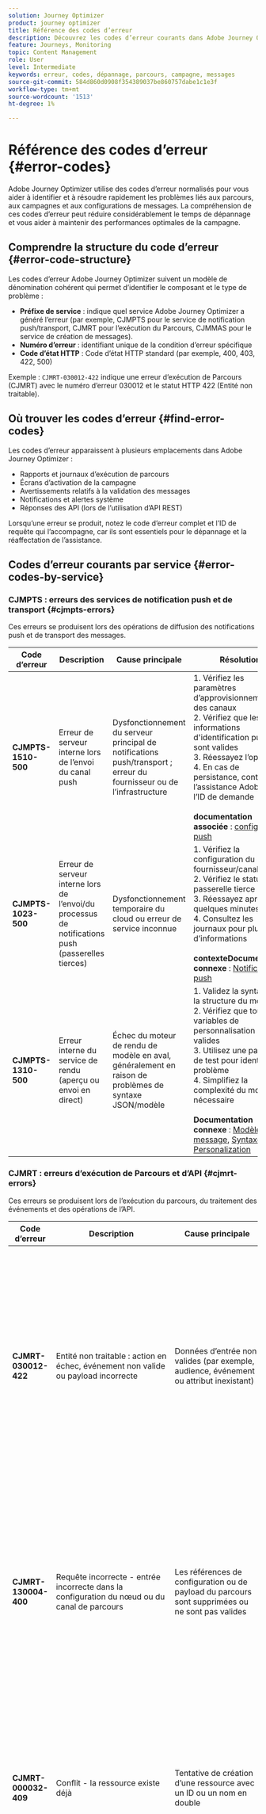 ```yaml
---
solution: Journey Optimizer
product: journey optimizer
title: Référence des codes d’erreur
description: Découvrez les codes d’erreur courants dans Adobe Journey Optimizer et comment les résoudre
feature: Journeys, Monitoring
topic: Content Management
role: User
level: Intermediate
keywords: erreur, codes, dépannage, parcours, campagne, messages
source-git-commit: 584d860d0908f354389037be860757dabe1c1e3f
workflow-type: tm+mt
source-wordcount: '1513'
ht-degree: 1%

---
```



# Référence des codes d’erreur {#error-codes}

Adobe Journey Optimizer utilise des codes d’erreur normalisés pour vous aider à identifier et à résoudre rapidement les problèmes liés aux parcours, aux campagnes et aux configurations de messages. La compréhension de ces codes d’erreur peut réduire considérablement le temps de dépannage et vous aider à maintenir des performances optimales de la campagne.

## Comprendre la structure du code d’erreur {#error-code-structure}

Les codes d’erreur Adobe Journey Optimizer suivent un modèle de dénomination cohérent qui permet d’identifier le composant et le type de problème :

* **Préfixe de service** : indique quel service Adobe Journey Optimizer a généré l’erreur (par exemple, CJMPTS pour le service de notification push/transport, CJMRT pour l’exécution du Parcours, CJMMAS pour le service de création de messages).
* **Numéro d’erreur** : identifiant unique de la condition d’erreur spécifique
* **Code d’état HTTP** : Code d’état HTTP standard (par exemple, 400, 403, 422, 500)

Exemple : `CJMRT-030012-422` indique une erreur d’exécution de Parcours (CJMRT) avec le numéro d’erreur 030012 et le statut HTTP 422 (Entité non traitable).

## Où trouver les codes d’erreur {#find-error-codes}

Les codes d’erreur apparaissent à plusieurs emplacements dans Adobe Journey Optimizer :

* Rapports et journaux d’exécution de parcours
* Écrans d’activation de la campagne
* Avertissements relatifs à la validation des messages
* Notifications et alertes système
* Réponses des API (lors de l’utilisation d’API REST)

Lorsqu’une erreur se produit, notez le code d’erreur complet et l’ID de requête qui l’accompagne, car ils sont essentiels pour le dépannage et la réaffectation de l’assistance.

## Codes d’erreur courants par service {#error-codes-by-service}

### CJMPTS : erreurs des services de notification push et de transport {#cjmpts-errors}

Ces erreurs se produisent lors des opérations de diffusion des notifications push et de transport des messages.

| Code d’erreur | Description | Cause principale | Résolution |
|------------|-------------|-----------|-----------|
| **CJMPTS-1510-500** | Erreur de serveur interne lors de l’envoi du canal push | Dysfonctionnement du serveur principal de notifications push/transport ; erreur du fournisseur ou de l’infrastructure | &#x200B;1. Vérifiez les paramètres d’approvisionnement des canaux<br/>2. Vérifiez que les informations d&#39;identification push sont valides<br/>3. Réessayez l’opération<br/>4. En cas de persistance, contactez l’assistance Adobe avec l’ID de demande <br/><br/>**documentation associée** : [configuration push](../push/push-configuration.md) |
| **CJMPTS-1023-500** | Erreur de serveur interne lors de l’envoi/du processus de notifications push (passerelles tierces) | Dysfonctionnement temporaire du cloud ou erreur de service inconnue | &#x200B;1. Vérifiez la configuration du fournisseur/canal<br/>2. Vérifiez le statut de la passerelle tierce<br/>3. Réessayez après quelques minutes<br/>4. Consultez les journaux pour plus d’informations <br/><br/>**contexteDocumentation connexe** : [Notifications push](../push/create-push.md) |
| **CJMPTS-1310-500** | Erreur interne du service de rendu (aperçu ou envoi en direct) | Échec du moteur de rendu de modèle en aval, généralement en raison de problèmes de syntaxe JSON/modèle | &#x200B;1. Validez la syntaxe et la structure du modèle<br/>2. Vérifiez que toutes les variables de personnalisation sont valides<br/>3. Utilisez une payload de test pour identifier le problème<br/>4. Simplifiez la complexité du modèle si nécessaire <br/><br/>**Documentation connexe** : [Modèles de message](../content-management/content-templates.md), [Syntaxe Personalization](../personalization/personalization-syntax.md) |

### CJMRT : erreurs d’exécution de Parcours et d’API {#cjmrt-errors}

Ces erreurs se produisent lors de l’exécution du parcours, du traitement des événements et des opérations de l’API.

| Code d’erreur | Description | Cause principale | Résolution |
|------------|-------------|-----------|-----------|
| **CJMRT-030012-422** | Entité non traitable : action en échec, événement non valide ou payload incorrecte | Données d’entrée non valides (par exemple, audience, événement ou attribut inexistant) | &#x200B;1. Vérifiez à nouveau la structure de la payload d’entrée/d’événement<br/>2. Vérifiez que les objets référencés (audiences, jeux de données) existent et sont actifs<br/>3. Vérifiez que tous les champs obligatoires sont présents<br/>4. Testez avec une payload, dont le fonctionnement a été vérifié&#x200B;<br/><br/>**Documentation connexe** : [Dépannage de Parcours &#x200B;](troubleshooting.md), [Configuration des événements](../event/about-events.md) |
| **CJMRT-130004-400** | Requête incorrecte - entrée incorrecte dans la configuration du nœud ou du canal de parcours | Les références de configuration ou de payload du parcours sont supprimées ou ne sont pas valides | &#x200B;1. Vérifiez la configuration du nœud de parcours <br/>2. Vérifiez que toutes les ressources référencées (messages, audiences, actions) existent<br/>3. Correction ou mise à jour des références rompues<br/>4. Reconstruire la configuration du parcours si nécessaire <br/><br/>**Documentation connexe** : [création du Parcours &#x200B;](journey-gs.md), [Actions personnalisées](../action/about-custom-action-configuration.md) |
| **CJMRT-000032-409** | Conflit - la ressource existe déjà | Tentative de création d’une ressource avec un ID ou un nom en double | &#x200B;1. Utilisez des identifiants et des noms uniques pour toutes les ressources<br/>2. Recherchez les ressources existantes avec le même identifiant<br/>3. Supprimer ou renommer des objets en conflit<br/>4. Consultez les conventions de nommage <br/><br/>**documentation connexe** : [versions de Parcours &#x200B;](journey-gs.md#journey-versions) |
| **CJMRT-170016-400** | Requête incorrecte pendant la configuration/prévisualisation du parcours | Dépendance requise manquante ou lien de modèle rompu pour la payload | &#x200B;1. Vérifiez que toutes les ressources requises sont actives<br/>2. Vérifiez que les modèles et les blocs de contenu sont publiés<br/>3. Vérifiez que toutes les dépendances sont correctement liées<br/>4. Consultez les résultats du mode parcours test <br/><br/>**documentation connexe** : [Test des parcours &#x200B;](testing-the-journey.md), [dépendances de Parcours &#x200B;](journey-gs.md) |
| **CJMRT-080608-400** | Requête incorrecte dans le domaine/canal/délégation | Enregistrements DNS requis ou configuration d’e-mail/SMS manquante | &#x200B;1. Configuration DNS complète pour les domaines de messagerie<br/>2. Vérifiez que la délégation des sous-domaines est terminée<br/>3. Exécutez à nouveau les Assistants Configuration<br/>4. Accordez du temps pour la propagation du DNS (jusqu’à 72 heures)<br/><br/>**Documentation connexe** : [Surfaces de canal](../configuration/channel-surfaces.md), [Délégation de sous-domaine](../configuration/delegate-subdomain.md) |
| **CJMRT-110100-500** | Erreur interne sur la payload | Bogue de données/configuration du serveur principal ou configuration non prise en charge | &#x200B;1. Réessayez l’opération<br/>2. Simplifiez la configuration si vous utilisez des fonctionnalités avancées<br/>3. Transmettez-le au support Adobe avec l’identifiant de requête et la payload exacte<br/>4. Recherchez les problèmes connus dans les notes de mise à jour <br/><br/>**documentation connexe** : [Dépannage du Parcours &#x200B;](troubleshooting.md) |

### CJMAS : erreurs du service de création de messages {#cjmmas-errors}

Ces erreurs se produisent lors de la création, de la modification ou de la publication de messages, de préréglages et de contenu.

| Code d’erreur | Description | Cause principale | Résolution |
|------------|-------------|-----------|-----------|
| **CJMMAS-1149-400** | Requête incorrecte lors de l’enregistrement d’un message, d’un préréglage ou d’une variante | Champs obligatoires manquants dans le message ou mauvaise configuration | &#x200B;1. Renseignez tous les champs obligatoires (marqués d’un astérisque)<br/>2. Validez la configuration du message/préréglage<br/>3. Vérifiez les formats et les contraintes des valeurs de champ<br/>4. Consultez les messages de validation dans l’interface utilisateur <br/><br/>**documentation connexe** : [canal e-mail](../email/get-started-email.md), [surfaces de canal](../configuration/channel-surfaces.md) |
| **CJMMAS-2073-422** | Entité impossible à traiter dans la modification du préréglage de message | Erreur de validation, champ non pris en charge ou syntaxe incorrecte | &#x200B;1. Corrigez les erreurs de syntaxe/de champ comme indiqué<br/>2. Comparez-la à une configuration dont le fonctionnement a été vérifié<br/>3. Utilisez la validation de l’interface utilisateur des messages avant d’enregistrer<br/>4. Consultez les exigences de champ dans la documentation <br/><br/>**documentation connexe** : [Préréglages de message](../configuration/channel-surfaces.md), [Paramètres d’e-mail](../email/email-settings.md) |
| **CJMMAS-1300-500** | Erreur interne lors de la création du message | Panne du serveur principal en raison d’un problème d’infrastructure, de contenu volumineux ou d’une interruption de service | &#x200B;1. Simplifiez le modèle/contenu (réduisez la taille/la complexité)<br/>2. Réessayez l’opération<br/>3. Enregistrez le travail de manière incrémentielle<br/>4. Si l’erreur persiste, signalez-le à l’assistance Adobe <br/><br/>**documentation connexe** : [Modèles de contenu](../content-management/content-templates.md) |
| **CJMMAS-2001-200** | Statut de réussite mais bannière d’erreur : lien d’opt-out manquant | Lien de désabonnement obligatoire manquant dans la variante d’e-mail | &#x200B;1. Ajoutez un lien d’exclusion/de désabonnement à toutes les variantes d’e-mail<br/>2. Assurez-vous que le lien est présent dans chaque version <br/> langue 3. Utilisez l’assistant de personnalisation pour insérer un lien d’exclusion<br/>4. Tester toutes les variantes avant la publication <br/><br/>**Documentation connexe** : [Gestion du processus d’opt-out](../privacy/opt-out.md), [Conception d’e-mail](../email/content-from-scratch.md) |
| **CJMMAS-1603-403** | Interdit lors de la mise à jour/publication d’un modèle ou d’un préréglage | L’utilisateur ne dispose pas des autorisations/rôles requis ou l’action n’est pas autorisée dans l’état actuel | &#x200B;1. Vérifiez que l’utilisateur dispose des autorisations appropriées (Gestionnaire des messages, Auteur, etc.)<br/>2. Vérifiez le statut du paramètre prédéfini/du modèle (brouillon, publié, archivé)<br/>3. Demandez l’accès à l’administrateur si nécessaire<br/>4. Consultez les affectations de profils de produit <br/><br/>**documentation connexe** : [Autorisations](../administration/permissions.md), [Contrôle d’accès](../administration/permissions-overview.md) |

### CJMCMP : erreurs de campagne {#cjmcmp-errors}

Ces erreurs se produisent lors de la création, de la configuration et de l’activation de la campagne.

| Code d’erreur | Description | Cause principale | Résolution |
|------------|-------------|-----------|-----------|
| **CJMCMP-2050-400** | Requête incorrecte dans l’activation ou la validation de la campagne | Les références de la campagne ne sont pas valides ou comportent un segment ou une politique manquant | &#x200B;1. Contrôlez toutes les configurations de nœud de campagne<br/>2. Vérifiez que les liens de la politique/du segment sont à jour et valides<br/>3. Mettez à jour avec la configuration appropriée<br/>4. Tester à nouveau la campagne avant l’activation <br/><br/>**Documentation connexe** : [création de campagne](../campaigns/create-campaign.md), [validation de la campagne](../test-approve/gs-approval.md) |

## Approche générale de dépannage {#troubleshooting-approach}

Lorsque vous rencontrez un code d’erreur, suivez cette approche systématique :

1. **Identifier l’erreur** : notez le code d’erreur complet, le statut HTTP et tout message ou ID de requête associé.

2. **Rechercher le service** : utilisez le préfixe du service (CJMPTS, CJMRT, CJMMAS, CJMCMP) pour identifier le composant concerné.

3. **Vérifiez le code d’état** :
   * **400 (requête incorrecte)** : vérifiez les données d’entrée et la configuration
   * **403 (Interdit)** vérifier les autorisations et les droits d’accès
   * **409 (Conflit)** : Recherchez les ressources en double ou en conflit
   * **422 (entité non traitable)** : validation des données par rapport aux exigences du schéma
   * **500 (erreur de serveur interne)** : réessayez et réaffectez éventuellement le problème à l’assistance

4. **Vérifier les modifications récentes** : tenir compte de ce qui a été modifié récemment (mises à jour de parcours, nouvelles campagnes, modifications de configuration, etc.).

5. **Consulter la documentation** : utilisez les liens fournis dans ce guide pour accéder à la documentation détaillée sur la fonctionnalité affectée.

6. **Réessayer si nécessaire** : pour les erreurs de la série 500, une simple reprise après quelques minutes résout souvent les problèmes transitoires.

7. **Escalader si nécessaire** : si l’erreur persiste après les étapes de résolution suivantes, contactez l’assistance Adobe à l’adresse :
   * Code d’erreur complet
   * ID de requête (si disponible)
   * Procédure à suivre
   * Détails de configuration pertinents

## Bonnes pratiques pour éviter les erreurs courantes {#best-practices}

### Avant activation du parcours {#journey-best-practices}

* **Valider toutes les ressources** : assurez-vous que toutes les audiences référencées, les sources de données et les actions personnalisées sont actives
* **Test approfondi** : utilisez le mode test pour identifier les problèmes avant la publication ([En savoir plus](testing-the-journey.md)).
* **Vérification des autorisations** : vérifiez que vous disposez des droits d’accès nécessaires pour tous les composants
* **Vérifier les dépendances** : assurez-vous que tous les messages et contenus liés sont publiés

### Lors de la création de messages {#message-best-practices}

* **Remplir les champs obligatoires** : toujours remplir tous les champs obligatoires avant d’enregistrer
* **Inclure des liens de désabonnement** : ajoutez des liens de désabonnement à toutes les variantes d’e-mail ([En savoir plus](../privacy/opt-out.md)).
* **Valider la personnalisation** : tester tout le contenu dynamique avec des profils types ([En savoir plus](../personalization/personalization-build-expressions.md))
* **Faciliter la gestion des modèles** : évitez les modèles trop complexes susceptibles de causer des problèmes de rendu

### Pour la gestion des campagnes {#campaign-best-practices}

* **Vérification des données d’audience** : assurez-vous que les audiences cibles sont correctement configurées et renseignées
* **Vérifier le statut d’approbation** : comprendre les exigences d’approbation avant de tenter l’activation ([En savoir plus](../test-approve/gs-approval.md))
* **Configurations du moniteur** : vérifiez régulièrement la validité des surfaces et des préréglages de canal
* **Planifier les modifications DNS** : laissez suffisamment de temps à la propagation DNS lors de la mise à jour des domaines

## Ressources supplémentaires {#additional-resources}

* [Dépannage de parcours](troubleshooting.md)
* [Résolution des problèmes d’exécution](troubleshooting-execution.md)
* [Résolution des problèmes liés aux activités entrantes](troubleshooting-inbound.md)
* [Dépannage des actions personnalisées](../action/troubleshoot-custom-action.md)
* [FAQ sur le parcours](journey-faq.md)
* [Mécanismes de sécurisation et limitations](../start/guardrails.md)

## Obtention d’une assistance {#getting-support}

Si vous rencontrez des erreurs persistantes qui ne peuvent pas être résolues à l’aide de ce guide :

1. **Collecter des informations** : collecter le code d’erreur, l’identifiant de requête, les horodatages et les étapes à reproduire
2. **Vérification de l’état du système** : consultez [État d’Adobe](https://status.adobe.com/fr){target="_blank"} pour connaître les problèmes de service connus
3. **Rechercher dans la documentation** : consultez [Adobe Experience League](https://experienceleague.adobe.com/docs/journey-optimizer.html?lang=fr){target="_blank"} pour trouver des solutions.
4. **Engager la communauté** : posez des questions dans la communauté [Adobe Journey Optimizer](https://experienceleaguecommunities.adobe.com/t5/journey-optimizer/ct-p/journey-optimizer?profile.language=fr){target="_blank"}
5. **Contactez l’assistance Adobe** : envoyez un ticket d’assistance avec tous les détails pertinents

>[!NOTE]
>
>Cette référence de code d’erreur est continuellement mise à jour au fur et à mesure que de nouveaux codes sont identifiés et documentés. Pour obtenir les informations les plus récentes, consultez régulièrement les [blogs de la communauté Adobe Journey Optimizer](https://experienceleaguecommunities.adobe.com/t5/journey-optimizer-blogs/bg-p/journey-optimizer-blogs?profile.language=fr){target="_blank"}.

**Rubriques connexes**

* [Démystifier les codes d’erreur Adobe Journey Optimizer : partie 1](https://experienceleaguecommunities.adobe.com/t5/journey-optimizer-blogs/demystifying-adobe-journey-optimizer-error-codes-root-causes-and/ba-p/760884?profile.language=fr){target="_blank"}
* [Démystifier les codes d’erreur Adobe Journey Optimizer : partie 2](https://experienceleaguecommunities.adobe.com/t5/journey-optimizer-blogs/demystifying-adobe-journey-optimizer-error-codes-root-causes-and/bc-p/782661?profile.language=fr){target="_blank"}

